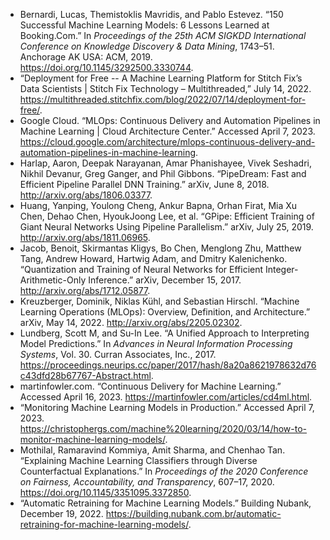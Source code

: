 - Bernardi, Lucas, Themistoklis Mavridis, and Pablo Estevez. “150 Successful Machine Learning Models: 6 Lessons Learned at Booking.Com.” In _Proceedings of the 25th ACM SIGKDD International Conference on Knowledge Discovery & Data Mining_, 1743–51. Anchorage AK USA: ACM, 2019. https://doi.org/10.1145/3292500.3330744.
- “Deployment for Free -- A Machine Learning Platform for Stitch Fix’s Data Scientists | Stitch Fix Technology – Multithreaded,” July 14, 2022. https://multithreaded.stitchfix.com/blog/2022/07/14/deployment-for-free/.
- Google Cloud. “MLOps: Continuous Delivery and Automation Pipelines in Machine Learning | Cloud Architecture Center.” Accessed April 7, 2023. https://cloud.google.com/architecture/mlops-continuous-delivery-and-automation-pipelines-in-machine-learning.
- Harlap, Aaron, Deepak Narayanan, Amar Phanishayee, Vivek Seshadri, Nikhil Devanur, Greg Ganger, and Phil Gibbons. “PipeDream: Fast and Efficient Pipeline Parallel DNN Training.” arXiv, June 8, 2018. http://arxiv.org/abs/1806.03377.
- Huang, Yanping, Youlong Cheng, Ankur Bapna, Orhan Firat, Mia Xu Chen, Dehao Chen, HyoukJoong Lee, et al. “GPipe: Efficient Training of Giant Neural Networks Using Pipeline Parallelism.” arXiv, July 25, 2019. http://arxiv.org/abs/1811.06965.
- Jacob, Benoit, Skirmantas Kligys, Bo Chen, Menglong Zhu, Matthew Tang, Andrew Howard, Hartwig Adam, and Dmitry Kalenichenko. “Quantization and Training of Neural Networks for Efficient Integer-Arithmetic-Only Inference.” arXiv, December 15, 2017. http://arxiv.org/abs/1712.05877.
- Kreuzberger, Dominik, Niklas Kühl, and Sebastian Hirschl. “Machine Learning Operations (MLOps): Overview, Definition, and Architecture.” arXiv, May 14, 2022. http://arxiv.org/abs/2205.02302.
- Lundberg, Scott M, and Su-In Lee. “A Unified Approach to Interpreting Model Predictions.” In _Advances in Neural Information Processing Systems_, Vol. 30. Curran Associates, Inc., 2017. https://proceedings.neurips.cc/paper/2017/hash/8a20a8621978632d76c43dfd28b67767-Abstract.html.
- martinfowler.com. “Continuous Delivery for Machine Learning.” Accessed April 16, 2023. https://martinfowler.com/articles/cd4ml.html.
- “Monitoring Machine Learning Models in Production.” Accessed April 7, 2023. https://christophergs.com/machine%20learning/2020/03/14/how-to-monitor-machine-learning-models/.
- Mothilal, Ramaravind Kommiya, Amit Sharma, and Chenhao Tan. “Explaining Machine Learning Classifiers through Diverse Counterfactual Explanations.” In _Proceedings of the 2020 Conference on Fairness, Accountability, and Transparency_, 607–17, 2020. https://doi.org/10.1145/3351095.3372850.
- “Automatic Retraining for Machine Learning Models.” Building Nubank, December 19, 2022. https://building.nubank.com.br/automatic-retraining-for-machine-learning-models/.
